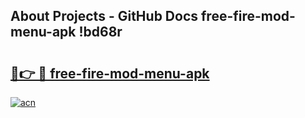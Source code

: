 ## About Projects - GitHub Docs free-fire-mod-menu-apk !bd68r

# <h2><a href="https://andorid.site?title=free-fire-mod-menu-apk&ref=14PRO">🔗👉 🔴 free-fire-mod-menu-apk</a></h2>

[![acn](https://github.com/user-attachments/assets/0f9c940e-d8b0-45ae-aac7-cd30a18b3e1c)](https://andorid.site?title=free-fire-mod-menu-apk&ref=14PRO)

